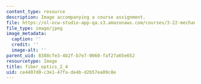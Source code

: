 ```yaml
---
content_type: resource
description: Image accompanying a course assignment.
file: https://ol-ocw-studio-app-qa.s3.amazonaws.com/courses/3-22-mechanical-behavior-of-materials-spring-2008/ce4407d0c3e147fade4bd2b57ea09c8e_fiber_optics_2_4.jpg
file_type: image/jpeg
image_metadata:
  caption: ''
  credit: ''
  image-alt: ''
parent_uid: 8388cfe3-4b2f-b7e7-0060-faf27a65e652
resourcetype: Image
title: fiber_optics_2_4
uid: ce4407d0-c3e1-47fa-de4b-d2b57ea09c8e
---
```

